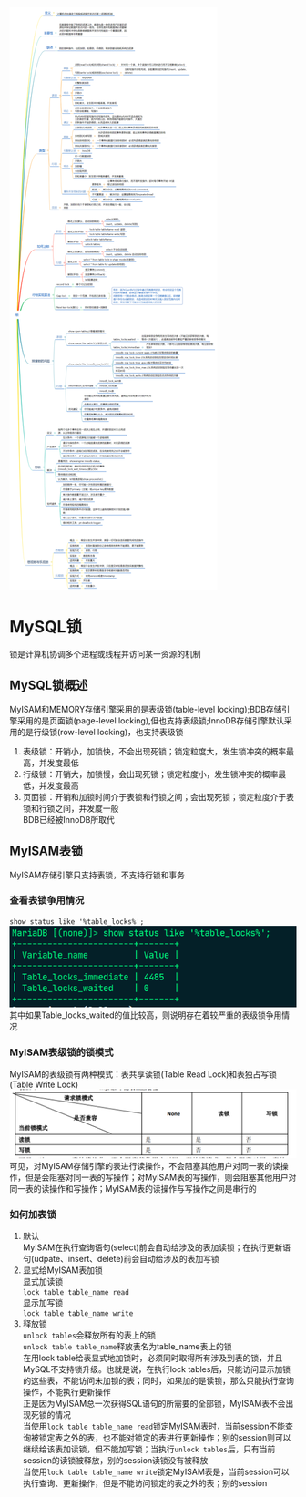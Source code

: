 ![title](https://raw.githubusercontent.com/liujinxi931204/image/master/gitnote/2020/06/17/1592384728792-1592384729092.png)  
# MySQL锁  
锁是计算机协调多个进程或线程并访问某一资源的机制  
## MySQL锁概述  
MyISAM和MEMORY存储引擎采用的是表级锁(table-level locking);BDB存储引擎采用的是页面锁(page-level locking),但也支持表级锁;InnoDB存储引擎默认采用的是行级锁(row-level locking)，也支持表级锁  
1. 表级锁：开销小，加锁快，不会出现死锁；锁定粒度大，发生锁冲突的概率最高，并发度最低  
2. 行级锁：开销大，加锁慢，会出现死锁；锁定粒度小，发生锁冲突的概率最低，并发度最高  
3. 页面锁：开销和加锁时间介于表锁和行锁之间；会出现死锁；锁定粒度介于表锁和行锁之间，并发度一般  
BDB已经被InnoDB所取代  
## MyISAM表锁  
MyISAM存储引擎只支持表锁，不支持行锁和事务  
### 查看表锁争用情况  
`show status like '%table_locks%';`  
![title](https://raw.githubusercontent.com/liujinxi931204/image/master/gitnote/2020/08/26/1598429010951-1598429011016.png)  
其中如果Table_locks_waited的值比较高，则说明存在着较严重的表级锁争用情况  
### MyISAM表级锁的锁模式  
MyISAM的表级锁有两种模式：表共享读锁(Table Read Lock)和表独占写锁(Table Write Lock)  
![title](https://raw.githubusercontent.com/liujinxi931204/image/master/gitnote/2020/08/26/1598429287349-1598429287351.png)  
可见，对MyISAM存储引擎的表进行读操作，不会阻塞其他用户对同一表的读操作，但是会阻塞对同一表的写操作；对MyISAM表的写操作，则会阻塞其他用户对同一表的读操作和写操作；MyISAM表的读操作与写操作之间是串行的  
### 如何加表锁
1. 默认  
MyISAM在执行查询语句(select)前会自动给涉及的表加读锁；在执行更新语句(udpate、insert、delete)前会自动给涉及的表加写锁  
2. 显式给MyISAM表加锁  
显式加读锁  
`lock table table_name read`  
显示加写锁  
`lock table table_name write`  
3. 释放锁  
`unlock tables`会释放所有的表上的锁  
`unlock table table_name`释放表名为table_name表上的锁  
在用lock table给表显式地加锁时，必须同时取得所有涉及到表的锁，并且MySQL不支持锁升级。也就是说，在执行lock tables后，只能访问显示加锁的这些表，不能访问未加锁的表；同时，如果加的是读锁，那么只能执行查询操作，不能执行更新操作  
正是因为MyISAM总一次获得SQL语句的所需要的全部锁，MyISAM表不会出现死锁的情况  
当使用`lock table table_name read`锁定MyISAM表时，当前session不能查询被锁定表之外的表，也不能对锁定的表进行更新操作；别的session则可以继续给该表加读锁，但不能加写锁；当执行`unlock tables`后，只有当前session的读锁被释放，别的session读锁没有被释放  
当使用`lock table table_name write`锁定MyISAM表是，当前session可以执行查询、更新操作，但是不能访问锁定的表之外的表；别的session








